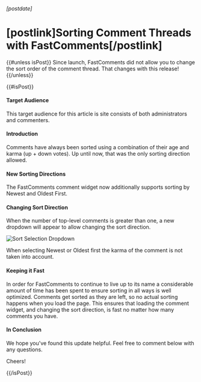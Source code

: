 ###### [postdate]
# [postlink]Sorting Comment Threads with FastComments[/postlink]

{{#unless isPost}}
Since launch, FastComments did not allow you to change the sort order of the comment thread. That changes with this release!
{{/unless}}

{{#isPost}}

#### Target Audience

This target audience for this article is site consists of both administrators and commenters.

#### Introduction

Comments have always been sorted using a combination of their age and karma (up + down votes). Up until now, that
was the only sorting direction allowed.

#### New Sorting Directions

The FastComments comment widget now additionally supports sorting by Newest and Oldest First.

#### Changing Sort Direction

When the number of top-level comments is greater than one, a new dropdown will appear to allow changing the sort direction.

<div class="text-center">
    <img src="images/fc-sort-dropdown.png" alt="Sort Selection Dropdown" title="Sort Selection Dropdown" />
</div>

When selecting Newest or Oldest first the karma of the comment is not taken into account.

#### Keeping it Fast

In order for FastComments to continue to live up to its name a considerable amount of time has been spent to ensure
sorting in all ways is well optimized. Comments get sorted as they are left, so no actual sorting happens when
you load the page. This ensures that loading the comment widget, and changing the sort direction, is fast no matter
how many comments you have.

#### In Conclusion

We hope you've found this update helpful. Feel free to comment below with any questions.

Cheers!

{{/isPost}}
